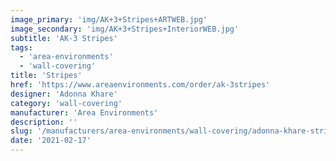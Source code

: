 ```yaml
---
image_primary: 'img/AK+3+Stripes+ARTWEB.jpg'
image_secondary: 'img/AK+3+Stripes+InteriorWEB.jpg'
subtitle: 'AK-3 Stripes'
tags:
  - 'area-environments'
  - 'wall-covering'
title: 'Stripes'
href: 'https://www.areaenvironments.com/order/ak-3stripes'
designer: 'Adonna Khare'
category: 'wall-covering'
manufacturer: 'Area Environments'
description: ''
slug: '/manufacturers/area-environments/wall-covering/adonna-khare-stripes'
date: '2021-02-17'
---
```

